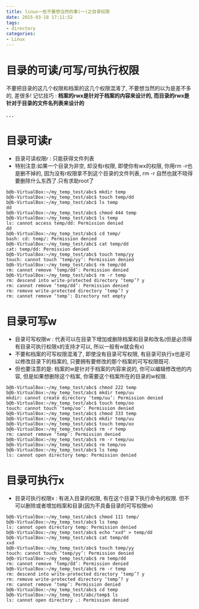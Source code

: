 ```yaml
---
title: linux一些不要想当然的事(一)之目录权限
date: 2015-03-18 17:11:52
tags:
- directory
categories:
- Linux
---
```


# 目录的可读/可写/可执行权限

不要把目录的这几个权限和档案的这几个权限混淆了, 不要想当然的以为是差不多的, 差很多!
记忆技巧 : **档案的rwx是针对于档案的内容来设计的, 而目录的rwx是针对于目录的文件名列表来设计的**

**. . .**<!-- more -->

# 目录可读r

- 目录可读权限r : 只能获得文件列表
- 特别注意:如果一个目录为非空, 却没有r权限, 即使你有wx的权限, 你用rm -r也是删不掉的, 因为没有r权限拿不到这个目录的文件列表, rm -r 自然也就不晓得要删除什么东西了.只有求助root了

```
b@b-VirtualBox:~/my_temp_test/abc$ mkdir temp
b@b-VirtualBox:~/my_temp_test/abc$ touch temp/dd
b@b-VirtualBox:~/my_temp_test/abc$ ls temp
dd
b@b-VirtualBox:~/my_temp_test/abc$ chmod 444 temp
b@b-VirtualBox:~/my_temp_test/abc$ ls temp
ls: cannot access temp/dd: Permission denied
dd
b@b-VirtualBox:~/my_temp_test/abc$ cd temp/
bash: cd: temp/: Permission denied
b@b-VirtualBox:~/my_temp_test/abc$ cat temp/dd 
cat: temp/dd: Permission denied
b@b-VirtualBox:~/my_temp_test/abc$ touch temp/yy
touch: cannot touch ‘temp/yy’: Permission denied
b@b-VirtualBox:~/my_temp_test/abc$ rm temp/dd 
rm: cannot remove ‘temp/dd’: Permission denied
b@b-VirtualBox:~/my_temp_test/abc$ rm -r temp
rm: descend into write-protected directory ‘temp’? y
rm: cannot remove ‘temp/dd’: Permission denied
rm: remove write-protected directory ‘temp’? y
rm: cannot remove ‘temp’: Directory not empty
```

# 目录可写w

- 目录可写权限w : 代表可以在目录下增加或删除档案和目录和改名(但是必须得有目录可执行权限x的支持才可以, 所以一般有w就会有x)
- 不要和档案的可写权限混淆了, 即使没有目录可写权限, 有目录可执行x也是可以修改目录下的档案的, 只要拥有要修改的那个档案的可写权限既可.
- 但也要注意的是: 档案的w是针对于档案的内容来说的, 你可以编辑修改他的内容, 但是如果想删除这个档案, 你需要这个档案所在的目录的w权限.

```
b@b-VirtualBox:~/my_temp_test/abc$ chmod 222 temp
b@b-VirtualBox:~/my_temp_test/abc$ mkdir temp/uu
mkdir: cannot create directory ‘temp/uu’: Permission denied
b@b-VirtualBox:~/my_temp_test/abc$ touch temp/oo
touch: cannot touch ‘temp/oo’: Permission denied
b@b-VirtualBox:~/my_temp_test/abc$ chmod 333 temp 
b@b-VirtualBox:~/my_temp_test/abc$ mkdir temp/uu
b@b-VirtualBox:~/my_temp_test/abc$ touch temp/oo
b@b-VirtualBox:~/my_temp_test/abc$ rm -r temp
rm: cannot remove ‘temp’: Permission denied
b@b-VirtualBox:~/my_temp_test/abc$ rm -r temp/uu
b@b-VirtualBox:~/my_temp_test/abc$ rm temp/oo
b@b-VirtualBox:~/my_temp_test/abc$ ls temp
ls: cannot open directory temp: Permission denied

```

# 目录可执行x

- 目录可执行权限x : 有进入目录的权限,  有在这个目录下执行命令的权限. 但不可以删除或者增加档案和目录(因为不具备目录的可写权限w)

```
b@b-VirtualBox:~/my_temp_test/abc$ chmod 111 temp/
b@b-VirtualBox:~/my_temp_test/abc$ ls temp
ls: cannot open directory temp: Permission denied
b@b-VirtualBox:~/my_temp_test/abc$ echo "xxd" > temp/dd
b@b-VirtualBox:~/my_temp_test/abc$ cat temp/dd
xxd
b@b-VirtualBox:~/my_temp_test/abc$ touch temp/yy
touch: cannot touch ‘temp/yy’: Permission denied
b@b-VirtualBox:~/my_temp_test/abc$ rm temp/dd
rm: cannot remove ‘temp/dd’: Permission denied
b@b-VirtualBox:~/my_temp_test/abc$ rm -r temp
rm: descend into write-protected directory ‘temp’? y
rm: remove write-protected directory ‘temp’? y
rm: cannot remove ‘temp’: Permission denied
b@b-VirtualBox:~/my_temp_test/abc$ cd temp
b@b-VirtualBox:~/my_temp_test/abc/temp$ ls
ls: cannot open directory .: Permission denied
```